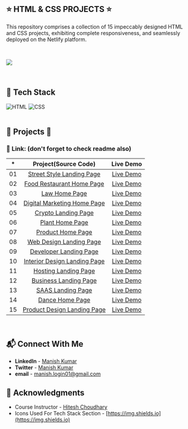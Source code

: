 ## ⭐ HTML & CSS PROJECTS ⭐


This repository comprises a collection of 15 impeccably designed HTML and CSS projects, exhibiting complete responsiveness, and seamlessly deployed on the Netlify platform.

<br>

[<img src= "https://img.shields.io/badge/PROJCET LINK-1DA55F?style=for-the-badge&logo=&logoColor=white" />](https://html-css-projects-mk.netlify.app/)

<br>

## 📌 Tech Stack

![HTML](https://img.shields.io/badge/html5%20-%23E34F26.svg?&style=for-the-badge&logo=html5&logoColor=white)
![CSS](https://img.shields.io/badge/css3%20-%231572B6.svg?&style=for-the-badge&logo=css3&logoColor=white)
<br>
<br>


## 🛑 Projects 🛑

### 📌 **Link: (don't forget to check readme also)**


| \*  |      **Project(Source Code)**       |   Live Demo   |
| :-: | :-----------------------------: | :-----------: |
| 01  |         [Street Style Landing Page](https://github.com/mk-manishkumar/HTML-CSS-Projects/tree/main/01-Street-Style-Landing-Page)         | [Live Demo](https://html-css-projects-mk.netlify.app/01-street-style-landing-page/) |
| 02  |      [Food Restaurant Home Page](https://github.com/mk-manishkumar/HTML-CSS-Projects/tree/main/02-Food-Restaurant-Home-Page)       | [Live Demo](https://html-css-projects-mk.netlify.app/02-food-restaurant-home-page/) |
| 03  | [Law Home Page](https://github.com/mk-manishkumar/HTML-CSS-Projects/tree/main/03-Law-Home-Page) | [Live Demo](https://html-css-projects-mk.netlify.app/03-law-home-page/) |
| 04  |    [Digital Marketing Home Page](https://github.com/mk-manishkumar/HTML-CSS-Projects/tree/main/04-Digital-Marketing-Home-Page)     | [Live Demo](https://html-css-projects-mk.netlify.app/04-digital-marketing-home-page/) |
| 05  |          [Crypto Landing Page](https://github.com/mk-manishkumar/HTML-CSS-Projects/tree/main/05-Crypto-Landing-Page)           | [Live Demo](https://html-css-projects-mk.netlify.app/05-crypto-landing-page/) |
| 06  |        [Plant Home Page](https://github.com/mk-manishkumar/HTML-CSS-Projects/tree/main/06-Plant-Home-Page)         | [Live Demo](https://html-css-projects-mk.netlify.app/06-plant-home-page/) |
| 07  |    [ Product Home Page](https://github.com/mk-manishkumar/HTML-CSS-Projects/tree/main/07-Product-Home-Page)    | [Live Demo](https://html-css-projects-mk.netlify.app/07-product-home-page/) |
| 08  | [Web Design Landing Page](https://github.com/mk-manishkumar/HTML-CSS-Projects/tree/main/08-Web-Design-Landing-Page) | [Live Demo](https://html-css-projects-mk.netlify.app/08-web-design-landing-page/) |
| 09  | [Developer Landing Page](https://github.com/mk-manishkumar/HTML-CSS-Projects/tree/main/09-Developer-Landing-Page) | [Live Demo](https://html-css-projects-mk.netlify.app/09-developer-landing-page/) |
| 10  | [Interior Design Landing Page](https://github.com/mk-manishkumar/HTML-CSS-Projects/tree/main/10-Interior-Design-Landing-Page) | [Live Demo](https://html-css-projects-mk.netlify.app/10-interior-design-landing-page/) |
| 11  | [Hosting Landing Page](https://github.com/mk-manishkumar/HTML-CSS-Projects/tree/main/11-Hosting-Landing-Page) | [Live Demo](https://html-css-projects-mk.netlify.app/11-hosting-landing-page/) |
| 12  | [Business Landing Page](https://github.com/mk-manishkumar/HTML-CSS-Projects/tree/main/12-Business-Landing-Page) | [Live Demo](https://html-css-projects-mk.netlify.app/12-business-landing-page/) |
| 13  | [SAAS Landing Page](https://github.com/mk-manishkumar/HTML-CSS-Projects/tree/main/13-SAAS-Landing-Page) | [Live Demo](https://html-css-projects-mk.netlify.app/13-saas-landing-page/) |
| 14  | [Dance Home Page](https://github.com/mk-manishkumar/HTML-CSS-Projects/tree/main/14-Dance-Home-Page) | [Live Demo](https://html-css-projects-mk.netlify.app/14-dance-home-page/) |
| 15  | [Product Design Landing Page](https://github.com/mk-manishkumar/HTML-CSS-Projects/tree/main/15-Product-Design-Landing-Page) | [Live Demo](https://html-css-projects-mk.netlify.app/15-product-design-landing-page/) |




<br>

## 📬 Connect With Me

- **LinkedIn** - [Manish Kumar](https://www.linkedin.com/in/mk-manishkumar/)
- **Twitter** - [Manish Kumar](https://twitter.com/_manishmk)
- **email** - [manish.login01@gmail.com](mailto:manish.login01@gmail.com)

## 📌 Acknowledgments

- Course Instructor - [Hitesh Choudhary](https://github.com/hiteshchoudhary)
- Icons Used For Tech Stack Section - [https://img.shields.io](https://img.shields.io)

